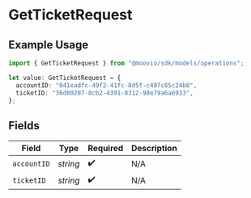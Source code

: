 # GetTicketRequest

## Example Usage

```typescript
import { GetTicketRequest } from "@moovio/sdk/models/operations";

let value: GetTicketRequest = {
  accountID: "041eadfc-49f2-41fc-8d5f-c497c85c24b8",
  ticketID: "36d80207-8cb2-4391-8312-98e79a6a6933",
};
```

## Fields

| Field              | Type               | Required           | Description        |
| ------------------ | ------------------ | ------------------ | ------------------ |
| `accountID`        | *string*           | :heavy_check_mark: | N/A                |
| `ticketID`         | *string*           | :heavy_check_mark: | N/A                |